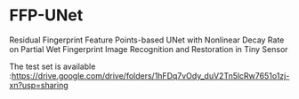 # FFP-UNet
Residual Fingerprint Feature Points-based UNet with Nonlinear Decay Rate on Partial Wet Fingerprint Image Recognition and Restoration in Tiny Sensor

The test set is available :https://drive.google.com/drive/folders/1hFDq7vOdy_duV2Tn5lcRw7651o1zj-xn?usp=sharing
